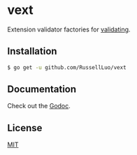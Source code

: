 # vext

Extension validator factories for [validating][1].


## Installation


```bash
$ go get -u github.com/RussellLuo/vext
```

## Documentation

Check out the [Godoc][2].


## License

[MIT](LICENSE)


[1]: https://github.com/RussellLuo/validating
[2]: https://pkg.go.dev/github.com/RussellLuo/vext
